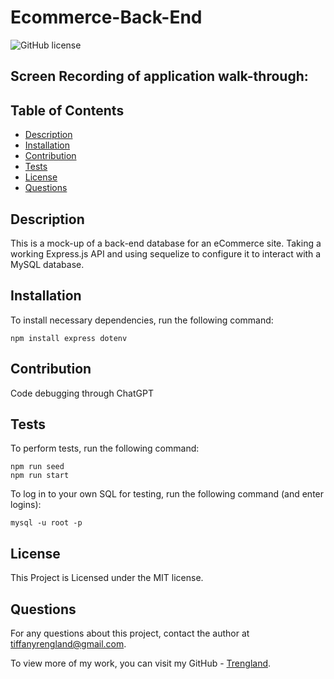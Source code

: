 # Ecommerce-Back-End
![GitHub license](https://img.shields.io/badge/license-MIT-blue.svg)

## Screen Recording of application walk-through:


## Table of Contents

* [Description](#description)
* [Installation](#installation)
* [Contribution](#contribution)
* [Tests](#tests)
* [License](#license)
* [Questions](#questions)


## Description

This is a mock-up of a back-end database for an eCommerce site. Taking a working Express.js API and using sequelize to configure it to interact with a MySQL database.


## Installation

To install necessary dependencies, run the following command: 

```
npm install express dotenv

```


## Contribution

Code debugging through ChatGPT


## Tests

To perform tests, run the following command:

```
npm run seed
npm run start
```
To log in to your own SQL for testing, run the following command (and enter logins):

```
mysql -u root -p
```

## License
    
This Project is Licensed under the MIT license.


## Questions

For any questions about this project, contact the author at tiffanyrengland@gmail.com. 

To view more of my work, you can visit my GitHub - [Trengland](https://www.github.com/Trengland/).
